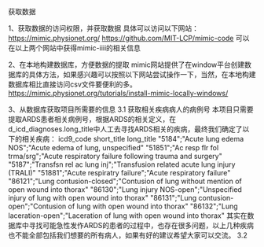 获取数据

1、获取数据的访问权限，并获取数据
  具体可以访问以下网站：
    https://mimic.physionet.org/
    https://github.com/MIT-LCP/mimic-code
  可以在以上两个网站中获得mimic-iiii的相关信息
  
2、在本地构建数据库，方便数据的提取
  mimic网站提供了在window平台创建数据库的具体方法，如果感兴趣可以按照以下网站尝试操作一下，当然，在本地构建数据库相比直接访问csv文件要便利的多。
  https://mimic.physionet.org/tutorials/install-mimic-locally-windows/
  
3、从数据库获取项目所需要的信息
  3.1 获取相关疾病病人的病例号
    本项目只需要提取ARDS患者相关病例号，根据ARDS的相关定义，在d_icd_diagnoses.long_title中人工去寻找ARDS相关的疾病，最终我们确定了以下的相关疾病：
    icd9_code       short_title                     long_title
    "5184";"Acute lung edema NOS";"Acute edema of lung, unspecified"
    "51851";"Ac resp flr fol trma/srg";"Acute respiratory failure following trauma and surgery"
    "5187";"Transfsn rel ac lung inj";"Transfusion related acute lung injury (TRALI)"
    "51881";"Acute respiratry failure";"Acute respiratory failure"
    "86121";"Lung contusion-closed";"Contusion of lung without mention of open wound into thorax"
    "86130";"Lung injury NOS-open";"Unspecified injury of lung with open wound into thorax"
    "86131";"Lung contusion-open";"Contusion of lung with open wound into thorax"
    "86132";"Lung laceration-open";"Laceration of lung with open wound into thorax"
    其实在数据库中寻找可能急性发作ARDS的患者的过程中，也存在很多问题，以上几种疾病也不能全部包括我们想要的所有病人，如果有好的建议希望大家可以交流。
  3.2 
